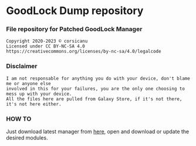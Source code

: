 # GoodLock Dump repository
### File repository for Patched GoodLock Manager
```
Copyright 2020-2023 © corsicanu
Licensed under CC BY-NC-SA 4.0
https://creativecommons.org/licenses/by-nc-sa/4.0/legalcode
```
### Disclaimer
```
I am not responsable for anything you do with your device, don't blame me or anyone else 
involved in this for your failures, you are the only one choosing to mess up with your device. 
All the files here are pulled from Galaxy Store, if it's not there, it's not here either.
```
### HOW TO
Just download latest manager from [here](https://github.com/corsicanu/goodlock_dump/raw/main/GoodLock_patched.apk), open and download or update the desired modules.
